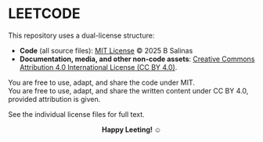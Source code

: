 # LEETCODE

This repository uses a dual-license structure:

- **Code** (all source files): [MIT License](./LICENSE-MIT) © 2025 B Salinas  
- **Documentation, media, and other non-code assets**: [Creative Commons Attribution 4.0 International License (CC BY 4.0)](./LICENSE-CC).

You are free to use, adapt, and share the code under MIT.  
You are free to use, adapt, and share the written content under CC BY 4.0, provided attribution is given.

See the individual license files for full text. 

<p align=center> <b> Happy Leeting! ☺︎ </b> </p>
